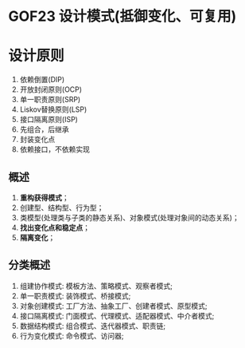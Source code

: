 # GOF23 设计模式(抵御变化、可复用)

# 设计原则
1) 依赖倒置(DIP)
2) 开放封闭原则(OCP)
3) 单一职责原则(SRP)
4) Liskov替换原则(LSP)
5) 接口隔离原则(ISP)
6) 先组合，后继承
7) 封装变化点
8) 依赖接口，不依赖实现

## 概述
1) **重构获得模式**；
2) 创建型、结构型、行为型；
3) 类模型(处理类与子类的静态关系)、对象模式(处理对象间的动态关系)；
4) **找出变化点和稳定点**；
5) **隔离变化**；

## 分类概述
1) 组建协作模式: 模板方法、策略模式、观察者模式;
2) 单一职责模式: 装饰模式、桥接模式;
3) 对象创建模式: 工厂方法、抽象工厂、创建者模式、原型模式;
4) 接口隔离模式: 门面模式、代理模式、适配器模式、中介者模式;
5) 数据结构模式: 组合模式、迭代器模式、职责链;
6) 行为变化模式: 命令模式、访问器;

